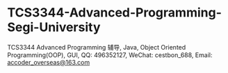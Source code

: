 # TCS3344-Advanced-Programming-Segi-University
TCS3344 Advanced Programming 辅导, Java, Object Oriented Programming(OOP), GUI, QQ: 496352127, WeChat: cestbon_688, Email: accoder_overseas@163.com
